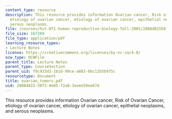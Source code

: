 ```yaml
---
content_type: resource
description: This resource provides information Ovarian cancer, Risk of Ovarian Cancer,
  etiology of ovarian cancer, etiology of ovarian cancer, epithelial neoplasms, and
  serous neoplasms.
file: /courses/hst-071-human-reproductive-biology-fall-2005/2088481550f28e05f2a83eeee59ee67d_ovarian_tumors.pdf
file_size: 167269
file_type: application/pdf
learning_resource_types:
- Lecture Notes
license: https://creativecommons.org/licenses/by-nc-sa/4.0/
ocw_type: OCWFile
parent_title: Lecture Notes
parent_type: CourseSection
parent_uid: f9c933d3-1b2d-99ce-a083-0bc12b5b975c
resourcetype: Document
title: ovarian_tumors.pdf
uid: 20884815-50f2-8e05-f2a8-3eeee59ee67d
---
```

This resource provides information Ovarian cancer, Risk of Ovarian Cancer, etiology of ovarian cancer, etiology of ovarian cancer, epithelial neoplasms, and serous neoplasms.